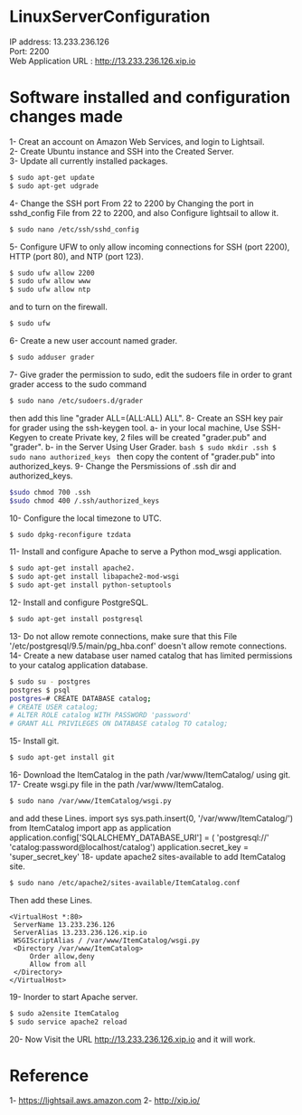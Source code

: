 # LinuxServerConfiguration

 IP address: 13.233.236.126 </br>
 Port: 2200 </br>
 Web Application URL : http://13.233.236.126.xip.io</br>
 
 # Software installed and configuration changes made
  1- Creat an account on  Amazon Web Services, and login to Lightsail.</br>
  2- Create Ubuntu instance and SSH into the Created Server.</br>
  3- Update all currently installed packages.
  ```bash
  $ sudo apt-get update
  $ sudo apt-get udgrade
  ```
  4- Change the SSH port From 22 to 2200 by Changing the port in sshd_config File from 22 to 2200, and also Configure lightsail to allow it.
  ```bash
  $ sudo nano /etc/ssh/sshd_config
   ```
  5- Configure UFW  to only allow incoming connections for SSH (port 2200), HTTP (port 80), and NTP (port 123).
  ```bash
  $ sudo ufw allow 2200
  $ sudo ufw allow www
  $ sudo ufw allow ntp
   ```
   and to turn on the firewall.
   ```bash
   $ sudo ufw 
   ```
  6- Create a new user account named grader.
  ```bash
  $ sudo adduser grader
  ```
  7- Give grader the permission to sudo, edit the sudoers file in order to grant grader access to the sudo command
  ```bash
  $ sudo nano /etc/sudoers.d/grader
  ```
  then add this line "grader ALL=(ALL:ALL) ALL".
  8- Create an SSH key pair for grader using the ssh-keygen tool.
    a- in your local machine, Use SSH-Kegyen to create Private key, 2 files will be created "grader.pub" and "grader".
    b- in the Server Using User Grader.
     ```bash
     $ sudo mkdir .ssh
     $ sudo nano authorized_keys
     ```
     then copy the content of "grader.pub" into authorized_keys.
  9- Change the Persmissions of .ssh dir and authorized_keys.
  ```bash
  $sudo chmod 700 .ssh
  $sudo chmod 400 /.ssh/authorized_keys
  ```
  10- Configure the local timezone to UTC.
  ```bash
  $ sudo dpkg-reconfigure tzdata
  ```
  11- Install and configure Apache to serve a Python mod_wsgi application.
  ```bash
  $ sudo apt-get install apache2.
  $ sudo apt-get install libapache2-mod-wsgi
  $ sudo apt-get install python-setuptools
  ```
  12- Install and configure PostgreSQL.
  ```bash
  $ sudo apt-get install postgresql
  ```
  13- Do not allow remote connections, make sure that this File '/etc/postgresql/9.5/main/pg_hba.conf' doesn't allow remote connections.
  14- Create a new database user named catalog that has limited permissions to your catalog application database.
  ```bash
  $ sudo su - postgres
  postgres $ psql
  postgres=# CREATE DATABASE catalog;
  # CREATE USER catalog;
  # ALTER ROLE catalog WITH PASSWORD 'password'
  # GRANT ALL PRIVILEGES ON DATABASE catalog TO catalog;
  ```
  15- Install git.
  ```bash
  $ sudo apt-get install git
  ```
  16- Download the ItemCatalog in the path /var/www/ItemCatalog/ using git.
  17- Create wsgi.py file in the path /var/www/ItemCatalog.
  ```bash
  $ sudo nano /var/www/ItemCatalog/wsgi.py
  ```
  and add these Lines.
  import sys
  sys.path.insert(0, '/var/www/ItemCatalog/')
  from ItemCatalog import app as application
  application.config['SQLALCHEMY_DATABASE_URI'] = (
    'postgresql://'
    'catalog:password@localhost/catalog')
  application.secret_key = 'super_secret_key'
  18- update apache2 sites-available to add ItemCatalog site.
  ```bash
  $ sudo nano /etc/apache2/sites-available/ItemCatalog.conf
  ```
  Then add these Lines.
   ```
  <VirtualHost *:80>
    ServerName 13.233.236.126
    ServerAlias 13.233.236.126.xip.io
    WSGIScriptAlias / /var/www/ItemCatalog/wsgi.py
    <Directory /var/www/ItemCatalog>
        Order allow,deny
        Allow from all
    </Directory>
  </VirtualHost>
  ```
  19- Inorder to start Apache server.
  ```bash
  $ sudo a2ensite ItemCatalog
  $ sudo service apache2 reload
  ```
  20- Now Visit the URL http://13.233.236.126.xip.io and it will work.
  
# Reference
  1- https://lightsail.aws.amazon.com
  2- http://xip.io/


  
  
  
  
  
     
     
    
     
    

